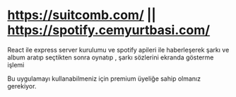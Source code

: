 # https://suitcomb.com/  || https://spotify.cemyurtbasi.com/
React ile express server kurulumu ve spotify apileri ile haberleşerek şarkı ve album aratıp seçtikten sonra oynatıp , şarkı sözlerini ekranda gösterme işlemi

Bu uygulamayı kullanabilmeniz için premium üyeliğe sahip olmanız gerekiyor.
